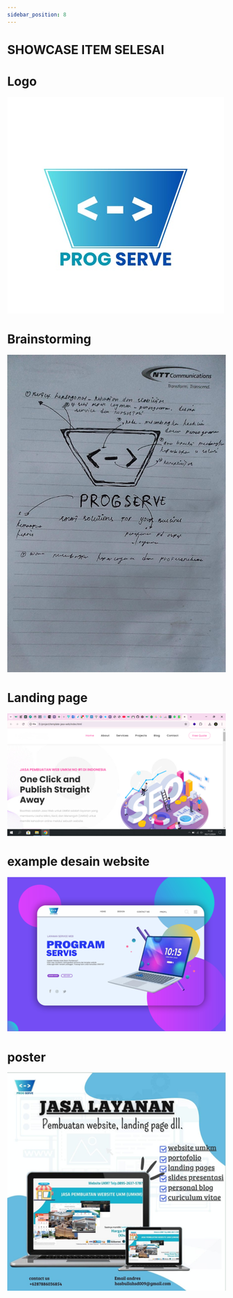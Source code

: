 ```yaml
---
sidebar_position: 8
---
```


# SHOWCASE ITEM SELESAI

# Logo

![showlogo](/img/showlogo.jpeg)

# Brainstorming

![brain](/img/brain.jpg)

# Landing page

[![landing](/img/landing.png)](https://progserve.vercel.app/)

# example desain website

![desain](/img/web.jpg)

# poster

![poster](/img/poster.jpg)
